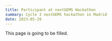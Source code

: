 ```yaml
---
title: Participant at nextGEMS Hackathon
summary: Cycle 3 nextGEMS hackathon in Madrid
date: 2023-05-29
---
```


This page is going to be filled.
